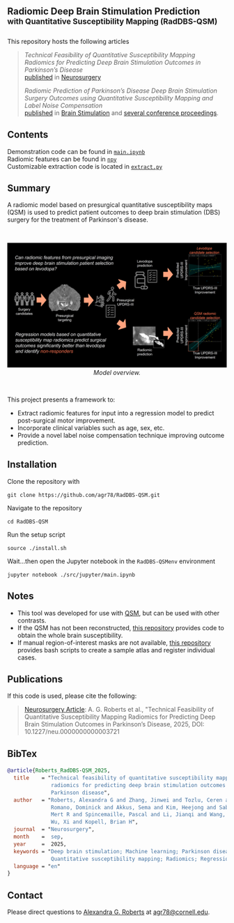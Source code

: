 ## Radiomic Deep Brain Stimulation Prediction<br><sup>with Quantitative Susceptibility Mapping (RadDBS-QSM)</sup>
This repository hosts the following articles
>_Technical Feasibility of Quantitative Susceptibility Mapping Radiomics for Predicting
Deep Brain Stimulation Outcomes in Parkinson’s Disease_<br>
>[published](https://pubmed.ncbi.nlm.nih.gov/40965145/)  in [Neurosurgery](https://journals.lww.com/neurosurgery/pages/default.aspx) 
>
>_Radiomic Prediction of Parkinson’s Disease Deep Brain Stimulation Surgery Outcomes using Quantitative Susceptibility Mapping and Label Noise Compensation_<br> 
>[published](https://www.brainstimjrnl.com/article/S1935-861X(25)00166-4/fulltext) in [Brain Stimulation](https://www.brainstimjrnl.com/)
and [several conference proceedings](https://alexandragroberts.com/publications/#deep%20brain%20stimulation).

## Contents
Demonstration code can be found in [`main.ipynb`](https://github.com/agr78/RadDBS-QSM/blob/main/src/jupyter/main.ipynb) <br/>
Radiomic features can be found in [`npy`](https://github.com/agr78/RadDBS-QSM/tree/main/data/npy/rp) <br/>
Customizable extraction code is located in [`extract.py`](https://github.com/agr78/RadDBS-QSM/blob/main/src/jupyter/extract.py) <br/>


## Summary
A radiomic model based on presurgical quantitative susceptibility maps (QSM) is used to predict patient outcomes to deep brain stimulation (DBS) surgery for the treatment of Parkinson's disease.

<br/>

<p align="center">
   <img src="./data/jpg/wf.jpg"/></br>
   <i>Model overview.</i>
</p>

<br/>

This project presents a framework to: <br/>
* Extract radiomic features for input into a regression model to predict post-surgical motor improvement. <br/>
* Incorporate clinical variables such as age, sex, etc.
* Provide a novel label noise compensation technique improving outcome prediction. <br/>


## Installation
Clone the repository with
```
git clone https://github.com/agr78/RadDBS-QSM.git
```
Navigate to the repository
```
cd RadDBS-QSM
```
Run the setup script
```
source ./install.sh
```
Wait...then open the Jupyter notebook in the `RadDBS-QSMenv` environment
```
jupyter notebook ./src/jupyter/main.ipynb
```

## Notes
* This tool was developed for use with [QSM](https://mriquestions.com/quantitative-susceptibility.html), but can be used with other contrasts.
* If the QSM has not been reconstructed, [this repository](https://github.com/agr78/mSMV?tab=readme-ov-file#summary) provides code to obtain the whole brain susceptibility.
* If manual region-of-interest masks are not available, [this repository](https://github.com/agr78/mSMV/blob/atlas/README.md) provides bash scripts to create a sample atlas and register individual cases.



## Publications
If this code is used, please cite the following:
> [Neurosurgery Article](https://doi.org/10.1227/neu.0000000000003721): A. G. Roberts et al., "Technical Feasibility of Quantitative Susceptibility Mapping Radiomics for Predicting Deep Brain Stimulation Outcomes in Parkinson’s Disease, 2025, DOI: 10.1227/neu.0000000000003721
> 

## BibTex

```bibtex
@article{Roberts_RadDBS-QSM_2025,
  title    = "Technical feasibility of quantitative susceptibility mapping
              radiomics for predicting deep brain stimulation outcomes in
              Parkinson disease",
  author   = "Roberts, Alexandra G and Zhang, Jinwei and Tozlu, Ceren and
              Romano, Dominick and Akkus, Sema and Kim, Heejong and Sabuncu,
              Mert R and Spincemaille, Pascal and Li, Jianqi and Wang, Yi and
              Wu, Xi and Kopell, Brian H",
  journal  = "Neurosurgery",
  month    =  sep,
  year     =  2025,
  keywords = "Deep brain stimulation; Machine learning; Parkinson disease;
              Quantitative susceptibility mapping; Radiomics; Regression",
  language = "en"
}
```

## Contact
Please direct questions to [Alexandra G. Roberts](https://github.com/agr78) at agr78@cornell.edu.
